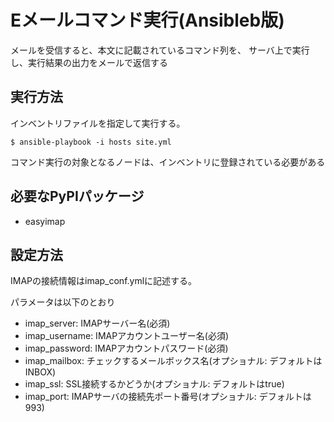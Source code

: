 # Eメールコマンド実行(Ansibleb版)

メールを受信すると、本文に記載されているコマンド列を、
サーバ上で実行し、実行結果の出力をメールで返信する

## 実行方法

インベントリファイルを指定して実行する。

```sh:
$ ansible-playbook -i hosts site.yml
```

コマンド実行の対象となるノードは、インベントリに登録されている必要がある


## 必要なPyPIパッケージ

- easyimap

## 設定方法

IMAPの接続情報はimap_conf.ymlに記述する。

パラメータは以下のとおり

- imap_server: IMAPサーバー名(必須)
- imap_username: IMAPアカウントユーザー名(必須)
- imap_password: IMAPアカウントパスワード(必須)
- imap_mailbox: チェックするメールボックス名(オプショナル: デフォルトはINBOX)
- imap_ssl: SSL接続するかどうか(オプショナル: デフォルトはtrue)
- imap_port: IMAPサーバの接続先ポート番号(オプショナル: デフォルトは993)
